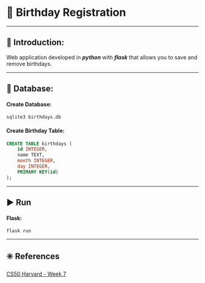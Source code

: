 # :birthday: **Birthday Registration**
- - -

## :book: **Introduction**:
Web application developed in ***python*** with ***flask*** that allows you to save and remove birthdays.
- - -

## :floppy_disk: **Database**:

#### **Create Database**:
```
sqlite3 birthdays.db
```

#### **Create Birthday Table**:
```SQL
CREATE TABLE birthdays (
    id INTEGER,
    name TEXT,
    month INTEGER,
    day INTEGER,
    PRIMARY KEY(id)
);
```
- - -

## :arrow_forward: **Run**

#### **Flask**: 
```Linux
flask run
```
- - -

## :eight_spoked_asterisk: **References**
[CS50 Harvard - Week 7](https://cs50.harvard.edu/x/2020/psets/7/)

